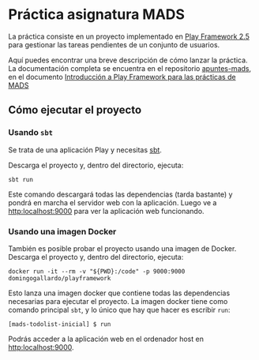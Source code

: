 # Práctica asignatura MADS

La práctica consiste en un proyecto implementado en [Play Framework
2.5](https://www.playframework.com/documentation/2.5.x/Home) para
gestionar las tareas pendientes de un conjunto de usuarios.

Aquí puedes encontrar una breve descripción de cómo lanzar la
práctica. La documentación completa se encuentra en el repositorio
[apuntes-mads](https://github.com/domingogallardo/apuntes-mads), en el
documento [Introducción a Play Framework para las prácticas de
MADS](https://github.com/domingogallardo/apuntes-mads/blob/master/practicas/01-introduccion-play/intro-play-teoria.md)


## Cómo ejecutar el proyecto

### Usando `sbt`

Se trata de una aplicación Play y necesitas [sbt](http://www.scala-sbt.org/).

Descarga el proyecto y, dentro del directorio, ejecuta:

```
sbt run
```

Este comando descargará todas las dependencias (tarda bastante) y pondrá
en marcha el servidor web con la aplicación. Luego ve a <http:localhost:9000>
para ver la aplicación web funcionando.

### Usando una imagen Docker

También es posible probar el proyecto usando una imagen de Docker.
Descarga el proyecto y, dentro del directorio, ejecuta:

```
docker run -it --rm -v "${PWD}:/code" -p 9000:9000 domingogallardo/playframework
```

Esto lanza una imagen docker que contiene todas las dependencias necesarias
para ejecutar el proyecto. La imagen docker tiene como comando principal `sbt`,
y lo único que hay que hacer es escribir `run`:

```
[mads-todolist-inicial] $ run
```

Podrás acceder a la aplicación web en el ordenador host en <http:localhost:9000>.

